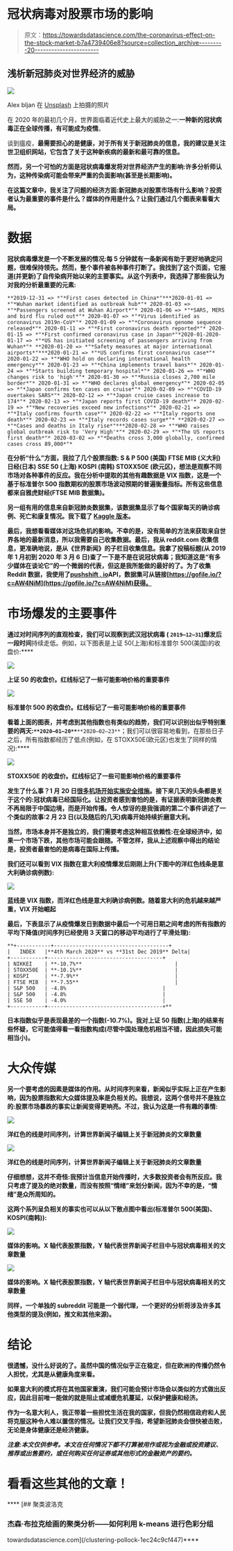 # 冠状病毒对股票市场的影响

> 原文：<https://towardsdatascience.com/the-coronavirus-effect-on-the-stock-market-b7a4739406e8?source=collection_archive---------20----------------------->

## 浅析新冠肺炎对世界经济的威胁

![](img/9cdacac326302d4d69523542a080d892.png)

Alex bljan 在 [Unsplash](https://unsplash.com/s/photos/black-swan?utm_source=unsplash&utm_medium=referral&utm_content=creditCopyText) 上拍摄的照片

在 2020 年的最初几个月，世界面临着近代史上最大的威胁之一:**一种新的冠状病毒正在全球传播，有可能成为疫情**。

谈到瘟疫，**最需要担心的是健康，对于所有关于新冠肺炎的信息，我的建议是关注世卫组织网站**[](https://www.who.int/news-room/q-a-detail/q-a-coronaviruses)**，它包含了关于这种新疾病的最新和最可靠的信息。**

**然而，另一个可怕的方面是冠状病毒爆发将对世界经济产生的影响:许多分析师认为，这种传染病可能会带来严重的负面影响(甚至是长期影响)。**

**在这篇文章中，我关注了问题的经济方面:新冠肺炎对股票市场有什么影响？投资者认为最重要的事件是什么？媒体的作用是什么？让我们通过几个图表来看看大局。**

# **数据**

**冠状病毒爆发是一个不断发展的情况:**每 5 分钟就有一条新闻有助于更好地确定问题，很难保持领先**。然而，整个事件被各种事件打断了。我找到了这个页面，它报道(并更新)了自传染病开始以来的主要事实。从这个列表中，我选择了那些我认为对我的分析最重要的元素:**

```
**2019-12-31 => *"*First cases detected in China*"***2020-01-01 => *"*Wuhan market identified as outbreak hub*"* 2020-01-03 => *"*Passengers screened at Wuhan Airport*"* 2020-01-06 => *"*SARS, MERS and bird flu ruled out*"* 2020-01-07 => *"*Virus identified as coronavirus 2019n-CoV*"* 2020-01-09 => *"*Coronavirus genome sequence released*"* 2020-01-11 => *"*First coronavirus death reported*"* 2020-01-15 => *"*First confirmed coronavirus case in Japan*"*2020-01-2020-01-17 => *"*US has initiated screening of passengers arriving from Wuhan*"* **2020-01-20 => *"*Safety measures at major international airports*"***2020-01-21 => *"*US confirms first coronavirus case*"* 2020-01-22 => *"*WHO hold on declaring international health emergency*"* 2020-01-23 => *"*China implements travel bans*"* 2020-01-24 => *"*Starts building temporary hospital*"* 2020-01-26 => *"*WHO changes risk to 'high'*"* 2020-01-30 => *"*Russia closes 2,700 mile border*"* 2020-01-31 => *"*WHO declares global emergency*"* 2020-02-05 => *"*Japan confirms ten cases on cruise*"* 2020-02-09 => *"*COVID-19 overtakes SARS*"* 2020-02-12 => *"*Japan cruise cases increase to 174*"* 2020-02-13 => *"*Japan reports first COVID-19 death*"* 2020-02-19 => *"*New recoveries exceed new infections*"* 2020-02-21 => *"*Italy confirms fourth case*"* 2020-02-22 => *"*Italy reports one death*"* 2020-02-23 => *"*Italy records cases surge*"* **2020-02-27 => *"*Cases and deaths in Italy rise*"***2020-02-28 => *"*WHO raises global outbreak risk to 'Very High'*"* 2020-02-29 => *"*The US reports first death*"* 2020-03-02 => *"*Deaths cross 3,000 globally, confirmed cases cross 89,000*"*
```

**在分析“什么”方面，我拉了几个股票指数: **S & P 500** (美国) **FTSE MIB** (义大利)**日经**(日本) **SSE 50** (上海) **KOSPI** (南韩) **STOXX50E** (欧元区)，想法是观察不同市场对各种事件的反应。我在分析中提取的其他有趣数据是 VIX 指数，这是一个基于标准普尔 500 指数期权的股票市场波动预期的普遍衡量指标。所有这些信息都来自雅虎财经(FTSE MIB 数据集)。**

**另一组有用的信息来自新冠肺炎数据集，该数据集显示了每个国家每天的确诊病例、死亡和康复情况。我下载了 [Kaggle 版本](https://www.kaggle.com/sudalairajkumar/novel-corona-virus-2019-dataset)。**

**最后，我想看看媒体对这场危机的影响。不幸的是，没有简单的方法来获取来自世界各地的最新消息，所以我需要自己收集数据。最后，我从 reddit.com 收集信息，更准确地说，是从《世界新闻》的子栏目收集信息。**我拿了投稿标题**(从 2019 年 1 月初到 2020 年 3 月 6 日)**查了一下是不是在说冠状病毒**；我知道这是“有多少媒体在谈论它”的一个微弱的代表，但这是我所能做的最好的了。为了收集 Reddit 数据，我使用了[pushshift . io](https://pushshift.io/)API，数据集可从链接[https://gofile.io/?c=AW4NiM](https://gofile.io/?c=AW4NiM)获得。**

# **市场爆发的主要事件**

**通过对时间序列的直观检查，我们可以观察到武汉冠状病毒 ( `2019–12–31`)爆发后一段时间**持续走低。例如，以下图表是上证 50(上海)和标准普尔 500(美国)的收盘价:****

**![](img/763be331945af638594067320d0972c4.png)**

**上证 50 的收盘价。红线标记了一些可能影响价格的重要事件**

**![](img/0b1b2bfa00ba6eb92ed18ddaa5583081.png)**

**标准普尔 500 的收盘价。红线标记了一些可能影响价格的重要事件**

**看着上面的图表，并考虑到其他指数也有类似的趋势，**我们可以识别出似乎特别重要的两天:**`**2020–01–20**`**`**2020–02–23**`；我们可以很容易地看到，在那些日子之后，所有指数都经历了低点(例如，在 STOXX50E(欧元区)也发生了同样的情况):****

****![](img/8cfd924848f02960571864856dc393fd.png)****

****STOXX50E 的收盘价。红线标记了一些可能影响价格的重要事件****

****发生了什么事？1 月 20 日[很多机场开始实施安全措施](https://www.airport-technology.com/features/coronavirus-measures-world-airports/)。接下来几天的头条都是关于这个的:**冠状病毒已经国际化**。让投资者感到害怕的是，有证据表明新冠肺炎教不再局限于中国边境，而是开始传播。令人惊讶的是**我强调的第二个事件讲述了一个类似的故事**:2 月 23 日(以及随后的几天)**病毒开始持续折磨意大利**。****

****当然，市场本身并不是独立的，我们需要考虑这种相互依赖性:**在全球经济中，如果一个市场下跌，其他市场可能会跟随**。不管怎样，我从上述观察中得出的结论是，投资者最害怕的是病毒在国际上传播。****

****我们还可以看到 **VIX 指数在意大利**疫情爆发后刚刚上升(下图中的洋红色线条是意大利确诊病例数):****

****![](img/35073311c64c9044a95bd60d3b77eb94.png)****

****蓝线是 VIX 指数，而洋红色线是意大利确诊病例数。随着意大利的危机越来越严重，VIX 开始崛起****

****最后，下表显示了从疫情爆发日到数据中最后一个可用日期之间考虑的所有指数的**平均下降值(时间序列已经使用 3 天窗口**的移动平均**进行了平滑处理):******

```
**+-----------+-------------------------------------+
|   INDEX   |**4th March 2020** vs **31st Dec 2019** Delta|
+-----------+-------------------------------------+
| NIKKEI    | **-10.7%**                              |
| STOXX50E  | **-10.1%**                              |
| KOSPI     | **-7.9%**                               |
| FTSE MIB  | **-7.55**                               |
| S&P 500   | -4.8%                               |
| S&P 500   | -4.8%                               |
| SSE 50    | -4.0%                               |
+-----------+-------------------------------------+**
```

****日本指数似乎是表现最差的一个指数(-10.7%)。我对上证 50 指数(上海)的结果有些怀疑，它可能值得看一看指数构成(尽管中国处理危机相当不错，因此损失可能相当小)。****

# ****大众传媒****

****另一个要考虑的因素是媒体的作用。从时间序列来看，**新闻似乎实际上正在产生影响**，因为股票指数和大众媒体提及率是负相关的。**我想说，这两个信号并不是独立的:股票市场暴跌的事实让新闻变得更响亮。不过，我认为这是一件有趣的事情:******

****![](img/810905e759d1ba76452cb6f5ca7c1b7d.png)****

****洋红色的线是时间序列，计算世界新闻子编辑上关于新冠肺炎的文章数量****

****![](img/eb5dc0d2ee9c5e569de2e697758b83d9.png)****

****洋红色的线是时间序列，计算世界新闻子编辑上关于新冠肺炎的文章数量****

****仔细想想，这并不奇怪:**我预计当信息开始传播时，大多数投资者会有所反应**。我只考虑了**提及的绝对数量，而没有按照“情绪”来划分新闻，因为不幸的是，“情绪”是众所周知的**。****

****这两个系列呈负相关的事实也可以从以下散点图中看出(标准普尔 500(美国)、KOSPI(南韩)):****

****![](img/62670c053a613de3414e686b07266cff.png)****

****媒体的影响。X 轴代表股票指数，Y 轴代表世界新闻子栏目中与冠状病毒相关的文章数量****

****![](img/6210359c445f62a456fdf538594b7244.png)****

****媒体的影响。X 轴代表股票指数，Y 轴代表世界新闻子栏目中与冠状病毒相关的文章数量****

****同样，**一个单独的 subreddit 可能是一个弱代理，一个更好的分析将涉及许多其他类型的提及(例如，推文和其他来源)。******

# ****结论****

****很遗憾，没什么好说的了。虽然中国的情况似乎正在稳定，但在欧洲的传播仍然令人担忧，尤其是从健康角度来看。****

****如果意大利的模式将在其他国家重演，我们可能会预计市场会以类似的方式做出反应，因此目前唯一能做的就是阻止或减缓危机蔓延，以保护健康和经济。****

****作为一名意大利人，我正带着一些担忧生活在我的国家，但我仍然相信政府和人民将克服这种令人难以置信的情况。让我们交叉手指，希望新冠肺炎会很快被击败，无论是身体健康还是经济健康。****

*****注意:本文仅供参考。本文在任何情况下都不打算被用作或视为金融或投资建议、推荐或出售要约，或任何购买任何证券或其他形式的金融资产的要约。*****

# ****看看这些其他的文章！****

****[](/clustering-pollock-1ec24c9cf447) [## 聚类波洛克

### 杰森·布拉克绘画的聚类分析——如何利用 k-means 进行色彩分组

towardsdatascience.com](/clustering-pollock-1ec24c9cf447)****